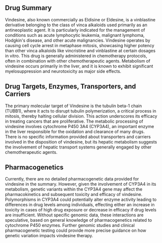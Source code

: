 ## Drug Summary
Vindesine, also known commercially as Eldisine or Eldesine, is a vinblastine derivative belonging to the class of vinca alkaloids used primarily as an antineoplastic agent. It is particularly indicated for the management of conditions such as acute lymphocytic leukemia, malignant lymphoma, Hodgkin's disease, and other acute malignancies. Vindesine operates by causing cell cycle arrest in metaphase mitosis, showcasing higher potency than other vinca alkaloids like vincristine and vinblastine at certain dosages in vitro. This drug is generally administered in chemotherapy protocols, often in combination with other chemotherapeutic agents. Metabolism of vindesine occurs primarily in the liver, and it is known to exhibit significant myelosuppression and neurotoxicity as major side effects.

## Drug Targets, Enzymes, Transporters, and Carriers
The primary molecular target of Vindesine is the tubulin beta-1 chain (TUBB1), where it acts to disrupt tubulin polymerization, a critical process in mitosis, thereby halting cellular division. This action underscores its efficacy in treating cancers that are proliferative. The metabolic processing of vindesine involves cytochrome P450 3A4 (CYP3A4), an important enzyme in the liver responsible for the oxidation and clearance of many drugs. There is no specific information provided about transporters and carriers involved in the disposition of vindesine, but its hepatic metabolism suggests the involvement of hepatic transport systems generally engaged by other chemotherapeutic agents. 

## Pharmacogenetics
Currently, there are no detailed pharmacogenetic data provided for vindesine in the summary. However, given the involvement of CYP3A4 in its metabolism, genetic variants within the CYP3A4 gene may affect the pharmacokinetics and subsequent toxicity and efficacy of vindesine. Polymorphisms in CYP3A4 could potentially alter enzyme activity leading to differences in drug levels among individuals, effecting either an increase in toxicity in cases of high drug exposure or decrease in efficacy if drug levels are insufficient. Without specific genomic data, these interactions are speculative, based on general knowledge of pharmacogenetics related to cytochrome P450 enzymes. Further genomic studies and clinical pharmacogenetic testing could provide more precise guidance on how genetic variation impacts vindesine therapy.